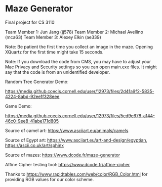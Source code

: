 # Maze Generator
Final project for CS 3110

Team Member 1: Jun Jang (jj578)
Team Member 2: Michael Avellino (mca63)
Team Member 3: Alexey Elkin (ae339)

Note: Be patient the first time you collect an image in the maze. Opening XQuartz for the first time might take 15 seconds.

Note: If you download the code from CMS, you may have to adjust your Mac Privacy and Security settings so you can open main.exe files. It might say that the code is from an unidentified developer.

Random Tree Generator Demo:

https://media.github.coecis.cornell.edu/user/12973/files/2d41a9f2-5835-4224-8abd-92ee1f328eee

Game Demo:

https://media.github.coecis.cornell.edu/user/12973/files/5ed9e678-a144-46c0-9ee8-41abe171d805

Source of camel art: https://www.asciiart.eu/animals/camels

Source of Egypt art: https://www.asciiart.eu/art-and-design/egyptian, https://ascii.co.uk/art/sphinx 

Source of mazes: https://www.dcode.fr/maze-generator 

Affine Cipher testing tool: https://www.dcode.fr/affine-cipher 

Thanks to https://www.rapidtables.com/web/color/RGB_Color.html for providing RGB values for our color scheme.
